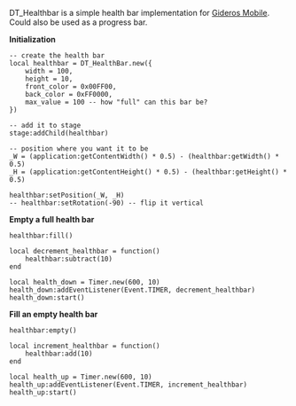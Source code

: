 DT_Healthbar is a simple health bar implementation for [Gideros Mobile](http://www.giderosmobile.com/). Could also be used as a progress bar.

__Initialization__

    -- create the health bar
    local healthbar = DT_HealthBar.new({
        width = 100,
        height = 10,
        front_color = 0x00FF00,
        back_color = 0xFF0000,
        max_value = 100 -- how "full" can this bar be?
    })

    -- add it to stage
    stage:addChild(healthbar)

    -- position where you want it to be
    _W = (application:getContentWidth() * 0.5) - (healthbar:getWidth() * 0.5)
    _H = (application:getContentHeight() * 0.5) - (healthbar:getHeight() * 0.5)

    healthbar:setPosition(_W, _H)
    -- healthbar:setRotation(-90) -- flip it vertical

__Empty a full health bar__

    healthbar:fill()

    local decrement_healthbar = function()
        healthbar:subtract(10)
    end
    
    local health_down = Timer.new(600, 10)
    health_down:addEventListener(Event.TIMER, decrement_healthbar)
    health_down:start()

__Fill an empty health bar__

    healthbar:empty()

    local increment_healthbar = function()
        healthbar:add(10)
    end
    
    local health_up = Timer.new(600, 10)
    health_up:addEventListener(Event.TIMER, increment_healthbar)
    health_up:start()